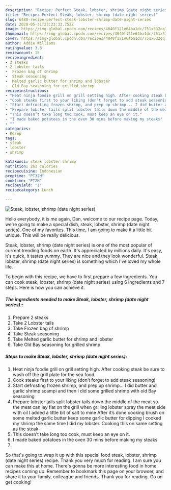 ```yaml
---
description: "Recipe: Perfect Steak, lobster, shrimp (date night series)"
title: "Recipe: Perfect Steak, lobster, shrimp (date night series)"
slug: 6480-recipe-perfect-steak-lobster-shrimp-date-night-series
date: 2020-05-31T23:23:33.752Z
image: https://img-global.cpcdn.com/recipes/4040f121e64ba1dc/751x532cq70/steak-lobster-shrimp-date-night-series-recipe-main-photo.jpg
thumbnail: https://img-global.cpcdn.com/recipes/4040f121e64ba1dc/751x532cq70/steak-lobster-shrimp-date-night-series-recipe-main-photo.jpg
cover: https://img-global.cpcdn.com/recipes/4040f121e64ba1dc/751x532cq70/steak-lobster-shrimp-date-night-series-recipe-main-photo.jpg
author: Addie Williams
ratingvalue: 3.6
reviewcount: 15
recipeingredient:
- 2 steaks
- 2 Lobster tails
-  Frozen bag of shrimp
-  Steak seasoning
-  Melted garlic butter for shrimp and lobster
-  Old Bay seasoning for grilled shrimp
recipeinstructions:
- "Heat ninja foodie grill on grill setting high. After cooking steak be sure to wash off the grill plate for the sea food."
- "Cook steaks first to your liking (don’t forget to add steak seasoning)"
- "Start defrosting frozen shrimp, and prep up shrimp... I did butter and garlic shrimp scampi and then I did some grilled shrimp with old Bay seasoning"
- "Prepare lobster tails split lobster tails down the middle of the meat so the meat can lay flat on the grill when grilling lobster spray the meat side with oil I added a little bit of salt to mine After it’s done cooking brush on some melted garlic butter keep some garlic butter for dipping I cooked my shrimp the same time I did my lobster. Cooking this on same setting as the steak"
- "This doesn’t take long too cook, must keep an eye on it."
- "I made baked potatoes in the oven 30 mins before making my steaks"
- ""
categories:
- Resep
tags:
- steak
- lobster
- shrimp

katakunci: steak lobster shrimp
nutrition: 263 calories
recipecuisine: Indonesian
preptime: "PT32M"
cooktime: "PT2H"
recipeyield: "1"
recipecategory: Lunch

---
```



![Steak, lobster, shrimp (date night series)](https://img-global.cpcdn.com/recipes/4040f121e64ba1dc/751x532cq70/steak-lobster-shrimp-date-night-series-recipe-main-photo.jpg)

Hello everybody, it is me again, Dan, welcome to our recipe page. Today, we're going to make a special dish, steak, lobster, shrimp (date night series). One of my favorites. This time, I am going to make it a little bit unique. This will be really delicious.

Steak, lobster, shrimp (date night series) is one of the most popular of current trending foods on earth. It's appreciated by millions daily. It's easy, it's quick, it tastes yummy. They are nice and they look wonderful. Steak, lobster, shrimp (date night series) is something which I've loved my whole life.




To begin with this recipe, we have to first prepare a few ingredients. You can cook steak, lobster, shrimp (date night series) using 6 ingredients and 7 steps. Here is how you can achieve it.

##### The ingredients needed to make Steak, lobster, shrimp (date night series)::

1. Prepare 2 steaks
1. Take 2 Lobster tails
1. Take  Frozen bag of shrimp
1. Take  Steak seasoning
1. Take  Melted garlic butter for shrimp and lobster
1. Take  Old Bay seasoning for grilled shrimp




##### Steps to make Steak, lobster, shrimp (date night series):

1. Heat ninja foodie grill on grill setting high. After cooking steak be sure to wash off the grill plate for the sea food.
1. Cook steaks first to your liking (don’t forget to add steak seasoning)
1. Start defrosting frozen shrimp, and prep up shrimp... I did butter and garlic shrimp scampi and then I did some grilled shrimp with old Bay seasoning
1. Prepare lobster tails split lobster tails down the middle of the meat so the meat can lay flat on the grill when grilling lobster spray the meat side with oil I added a little bit of salt to mine After it’s done cooking brush on some melted garlic butter keep some garlic butter for dipping I cooked my shrimp the same time I did my lobster. Cooking this on same setting as the steak
1. This doesn’t take long too cook, must keep an eye on it.
1. I made baked potatoes in the oven 30 mins before making my steaks
1. 




So that's going to wrap it up with this special food steak, lobster, shrimp (date night series) recipe. Thank you very much for reading. I am sure you can make this at home. There's gonna be more interesting food in home recipes coming up. Remember to bookmark this page on your browser, and share it to your family, colleague and friends. Thank you for reading. Go on get cooking!

